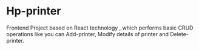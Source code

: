 # Hp-printer
Frontend Project based on React technology , which performs basic CRUD operations like you can Add-printer, Modify details of printer and Delete-printer.   
